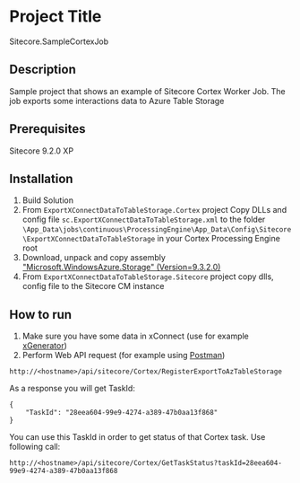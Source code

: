 # Project Title

Sitecore.SampleCortexJob

## Description

Sample project that shows an example of Sitecore Cortex Worker Job.
The job exports some interactions data to Azure Table Storage

## Prerequisites

Sitecore 9.2.0 XP


## Installation

1. Build Solution
1. From ```ExportXConnectDataToTableStorage.Cortex``` project Copy DLLs and config file ```sc.ExportXConnectDataToTableStorage.xml``` to the folder ```\App_Data\jobs\continuous\ProcessingEngine\App_Data\Config\Sitecore\ExportXConnectDataToTableStorage``` in your Cortex Processing Engine root
1. Download, unpack and copy assembly ["Microsoft.WindowsAzure.Storage" (Version=9.3.2.0)](https://www.nuget.org/packages/WindowsAzure.Storage/9.3.2)
1. From ```ExportXConnectDataToTableStorage.Sitecore``` project copy dlls, config file to the Sitecore CM instance

## How to run
1. Make sure you have some data in xConnect (use for example [xGenerator](https://github.com/Sitecore/xGenerator))
1. Perform Web API request (for example using [Postman](https://www.getpostman.com/))

```
http://<hostname>/api/sitecore/Cortex/RegisterExportToAzTableStorage
```
As a response you will get TaskId:

```
{
    "TaskId": "28eea604-99e9-4274-a389-47b0aa13f868"
}
```

You can use this TaskId in order to get status of that Cortex task. Use following call:

```
http://<hostname>/api/sitecore/Cortex/GetTaskStatus?taskId=28eea604-99e9-4274-a389-47b0aa13f868
```
